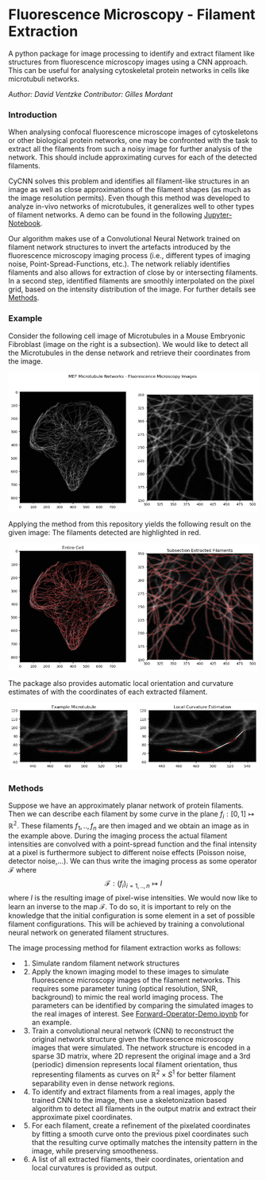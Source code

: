 # Fluorescence Microscopy - Filament Extraction
A python package for image processing to identify and extract filament like structures from fluorescence microscopy images using a CNN approach. This can be useful for analysing cytoskeletal protein networks in cells like microtubuli networks.

_Author: David Ventzke_
_Contributor: Gilles Mordant_

### Introduction
When analysing confocal fluorescence microscope images of cytoskeletons or other biological protein networks, one may be confronted with the task to extract all the filaments from such a noisy image for further analysis of the network. This should include approximating curves for each of the detected filaments.

CyCNN solves this problem and identifies all filament-like structures in an image as well as close approximations of the filament shapes (as much as the image resolution permits). Even though this method was developed to analyze in-vivo networks of microtubules, it generalizes well to other types of filament networks. A demo can be found in the following [Jupyter-Notebook](CNN%20Demo.ipynb).

Our algorithm makes use of a Convolutional Neural Network trained on filament network structures to invert the artefacts introduced by the fluorescence microscopy imaging process (i.e., different types of imaging noise, Point-Spread-Functions, etc.). The network reliably identifies filaments and also allows for extraction of close by or intersecting filaments. In a second step, identified filaments are smoothly interpolated on the pixel grid, based on the intensity distribution of the image. For further details see [Methods](#methods).

### Example

Consider the following cell image of Microtubules in a Mouse Embryonic Fibroblast (image on the right is a subsection). We would like to detect all the Microtubules in the dense network and retrieve their coordinates from the image. 

![Microtubules in Fibroblast](./example_img/example.png)

Applying the method from this repository yields the following result on the given image: The filaments detected are highlighted in red.

![Demo](./example_img/processed.png)

The package also provides automatic local orientation and curvature estimates of with the coordinates of each extracted filament. 

![Single Microtubule](./example_img/single.png)

### Methods

Suppose we have an approximately planar network of protein filaments. Then we can describe each filament by some curve in the plane $f_i: [0,1] \mapsto \mathbb{R^2}$. These filaments $f_1,..,f_n$ are then imaged and we obtain an image as in the example above. During the imaging process the actual filament intensities are convolved with a point-spread function and the final intensity at a pixel is furthermore subject to different noise effects (Poisson noise, detector noise,...). We can thus write the imaging process as some operator $\mathcal F$ where $$\mathcal{F}:(f_i)_{i=1,..,n} \mapsto I$$ where $I$ is the resulting image of pixel-wise intensities. We would now like to learn an inverse to the map $\mathcal F$. To do so,  it is important to rely on the knowledge that the initial configuration is some element in a set of possible filament configurations. This will be achieved by training a convolutional neural network on generated filament structures.

The image processing method for filament extraction works as follows:
- 1) Simulate random filament network structures
- 2) Apply the known imaging model to these images to simulate fluorescence microscopy images of the filament networks. This requires some parameter tuning (optical resolution, SNR, background) to mimic the real world imaging process. The parameters can be identified by comparing the simulated images to the real images of interest. See [Forward-Operator-Demo.ipynb](./Forward-Operator-Demo.ipynb) for an example.
- 3) Train a convolutional neural network (CNN) to reconstruct the original network structure given the fluorescence microscopy images that were simulated. The network structure is encoded in a sparse 3D matrix, where 2D represent the original image and a 3rd (periodic) dimension represents local filament orientation, thus representing filaments as curves on $\mathbb R^2 \times S^1$ for better filament separability even in dense network regions. 
- 4) To identify and extract filaments from a real images, apply the trained CNN to the image, then use a skeletonization based algorithm to detect all filaments in the output matrix and extract their approximate pixel coordinates.
- 5) For each filament, create a refinement of the pixelated coordinates by fitting a smooth curve onto the previous pixel coordinates such that the resulting curve optimally matches the intensity pattern in the image, while preserving smootheness.
- 6) A list of all extracted filaments, their coordinates, orientation and local curvatures is provided as output.
